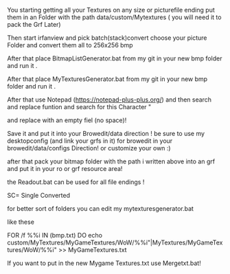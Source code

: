 You starting getting all your Textures on any size or picturefile ending put them in an Folder with the path data/custom/Mytextures ( you will need it to pack the Grf Later)

Then start irfanview and pick batch(stack)convert choose your picture Folder and convert them all to 256x256 bmp

After that place BitmapListGenerator.bat from my git in your new bmp folder and run it .

After that place  MyTexturesGenerator.bat from my git in your new bmp folder and run it .

After that use Notepad (https://notepad-plus-plus.org/) and then search and replace funtion and search for this Character "

and replace with an empty fiel (no space)!

Save it and put it into your Browedit/data direction ! be sure to use my desktopconfig (and link your grfs in it) for browedit in your browedit/data/configs Direction! or customize your own :)

after that pack your bitmap folder with the path i written above into an grf and put it in your ro or grf resource area!





the Readout.bat can be used for all file endings !


SC= Single Converted


for better sort of folders you can edit my mytexturesgenerator.bat

like these 

FOR /f %%i IN (bmp.txt) DO echo custom/MyTextures/MyGameTextures/WoW/%%i"|MyTextures/MyGameTextures/WoW/%%i" >> MyGameTextures.txt


If you want to put in the new Mygame Textures.txt use Mergetxt.bat!
